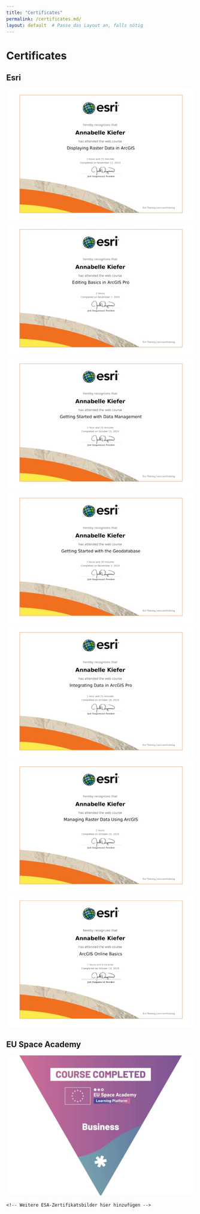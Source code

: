 ```yaml
---
title: "Certificates"
permalink: /certificates.md/
layout: default  # Passe das Layout an, falls nötig
---
```


<div class="certificate-page">

  <h1>Certificates</h1>

  <h2>Esri</h2>
  <div class="certificate-gallery">
    <img src="/assets/images/Displaying Raster Data in ArcGIS_Certificate_11122024_page-0001.jpg" alt="ESRI Certificate 1">
    <img src="/assets/images/Editing Basics in ArcGIS Pro_Certificate_11072024_page-0001.jpg" alt="ESRI Certificate 2">
    <img src="/assets/images/Getting Started with Data Management_Certificate_10152024_page-0001.jpg" alt="ESRI Certificate 2">
    <img src="/assets/images/Getting Started with the Geodatabase_Certificate_11052024_page-0001.jpg" alt="ESRI Certificate 2">
    <img src="/assets/images/Integrating Data in ArcGIS Pro_Certificate_10162024_page-0001.jpg" alt="ESRI Certificate 2">
    <img src="/assets/images/Managing Raster Data Using ArcGIS_Certificate_10242024_page-0001.jpg" alt="ESRI Certificate 2">
    <img src="/assets/images/ArcGIS_Online_Basics_Certificate_AnnabelleKiefer_page-0001.jpg" alt="ESRI Certificate 2">
    <!-- Weitere ESRI-Zertifikatsbilder hier hinzufügen -->
  </div>

  <h2>EU Space Academy</h2>
  <div class="certificate-gallery">
    <img src="/assets/images/EUSPA_Business_badge_AnnabelleKiefer_page-0001.jpg" alt="ESA Zertifikat 1">
    
    <!-- Weitere ESA-Zertifikatsbilder hier hinzufügen -->
  </div>

</div>
